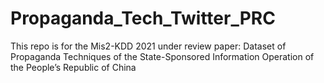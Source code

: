 # Propaganda_Tech_Twitter_PRC
This repo is for the Mis2-KDD 2021 under review paper: Dataset of Propaganda Techniques of the State-Sponsored Information Operation of the People’s Republic of China
